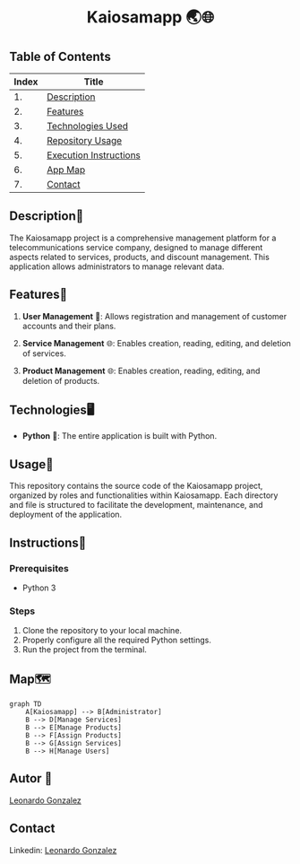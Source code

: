 <h1 style="text-align: center;">Kaiosamapp 🌏🌐</h1>

## Table of Contents
| Index | Title  |
|--|--|
| 1. | [Description](#Description) |
| 2. | [Features](#Features) |
| 3. | [Technologies Used](#Technologies) |
| 4. | [Repository Usage](#Usage) |
| 5. | [Execution Instructions](#Instructions) |
| 6. | [App Map](#Map) |
| 7. | [Contact](#Contact) |

## Description🚀

The Kaiosamapp project is a comprehensive management platform for a telecommunications service company, designed to manage different aspects related to services, products, and discount management. This application allows administrators to manage relevant data.

## Features🧮

1. **User Management** 👥: Allows registration and management of customer accounts and their plans.

2. **Service Management** 🌐: Enables creation, reading, editing, and deletion of services.

3. **Product Management** 🌐: Enables creation, reading, editing, and deletion of products.

## Technologies🖥️

- **Python** 🐍: The entire application is built with Python.

## Usage📝

This repository contains the source code of the Kaiosamapp project, organized by roles and functionalities within Kaiosamapp. Each directory and file is structured to facilitate the development, maintenance, and deployment of the application.

## Instructions📐

### Prerequisites

- Python 3

### Steps

1. Clone the repository to your local machine.  
2. Properly configure all the required Python settings.  
3. Run the project from the terminal.

## Map🗺️

```mermaid
graph TD
    A[Kaiosamapp] --> B[Administrator]
    B --> D[Manage Services]
    B --> E[Manage Products]
    B --> F[Assign Products]
    B --> G[Assign Services]
    B --> H[Manage Users]
```

## Autor 👤

[Leonardo Gonzalez](https://github.com/DLeonardoG) 

## Contact

Linkedin: <a href="https://www.linkedin.com/in/leonardo-gonzalez-302321311/" target="_blank">Leonardo Gonzalez</a>
